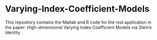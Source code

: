 # Varying-Index-Coefficient-Models
This repository contains the Matlab and R code for the real application in the paper: High-dimensional Varying Index Coefficient Models via Stein’s Identity

